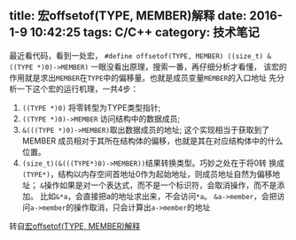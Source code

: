 ﻿title: 宏offsetof(TYPE, MEMBER)解释
date: 2016-1-9 10:42:25
tags: C/C++
category: 技术笔记
---
最近看代码，看到一处宏，
```#define offsetof(TYPE, MEMBER) ((size_t) &((TYPE *)0)->MEMBER)```
一眼没看出原理，搜索一番，再仔细分析才看懂，
该宏的作用就是求出`MEMBER`在`TYPE`中的偏移量。也就是成员变量`MEMBER`的入口地址
先分析一下这个宏的运行机理，一共4步：
1. ```((TYPE *)0)``` 将零转型为TYPE类型指针; 
2. ```((TYPE *)0)->MEMBER``` 访问结构中的数据成员; 
3. ```&(((TYPE *)0)->MEMBER)```取出数据成员的地址; 这个实现相当于获取到了 MEMBER 成员相对于其所在结构体的偏移，也就是其在对应结构体中的什么位置。
4. ```(size_t)(&(((TYPE*)0)->MEMBER))```结果转换类型。巧妙之处在于将0转 换成```(TYPE*)```，结构以内存空间首地址0作为起始地址，则成员地址自然为偏移地址；
`&`操作如果是对一个表达式，而不是一个标识符，会取消操作，而不是添加。
比如`&*a`，会直接把a的地址求出来，不会访问`*a`。
`&a->member`，会把访问`a->member`的操作取消，只会计算出`a->member`的地址

<!--more-->
转自[宏offsetof(TYPE, MEMBER)解释](http://blog.sina.com.cn/s/blog_4c2e13ff0102uznz.html)